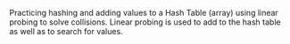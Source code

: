 Practicing hashing and adding values to a Hash Table (array) using linear probing to solve collisions.
Linear probing is used to add to the hash table as well as to search for values.
